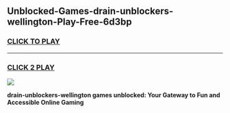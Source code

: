 
## Unblocked-Games-drain-unblockers-wellington-Play-Free-6d3bp
<h3>
<a href="https://premium76.site?title=drain-unblockers-wellington&ref=23A">CLICK TO PLAY</a></h3>
<hr>

<h3>
<a href="https://premium76.site?title=drain-unblockers-wellington&ref=23A">CLICK 2 PLAY</a>
  
</h3>

<a href="https://premium76.site?title=drain-unblockers-wellington&ref=23A"><img src="https://clearcache.store/games.png"></a>


**drain-unblockers-wellington games unblocked: Your Gateway to Fun and Accessible Online Gaming**
